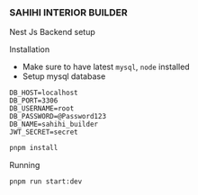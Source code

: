 ### SAHIHI INTERIOR BUILDER
Nest Js Backend setup

Installation
- Make sure to have latest `mysql`, `node` installed
- Setup mysql database 

```dotenv
DB_HOST=localhost
DB_PORT=3306
DB_USERNAME=root
DB_PASSWORD=@Password123
DB_NAME=sahihi_builder
JWT_SECRET=secret
```
```bash
pnpm install
```

Running
```bash
pnpm run start:dev
```
